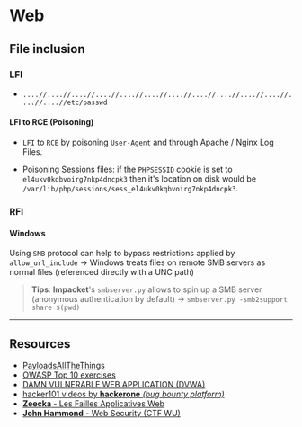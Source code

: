 # Web

## File inclusion

### LFI 

- `....//....//....//....//....//....//....//....//....//....//....//....//....//etc/passwd`

#### LFI to RCE (Poisoning)

- `LFI` to `RCE` by poisoning `User-Agent` and  through Apache / Nginx Log Files.

- Poisoning Sessions files: if the `PHPSESSID` cookie is set to `el4ukv0kqbvoirg7nkp4dncpk3` then it's location on disk would be `/var/lib/php/sessions/sess_el4ukv0kqbvoirg7nkp4dncpk3`.

### RFI

#### Windows

Using `SMB` protocol can help to bypass restrictions applied by `allow_url_include` &rarr; Windows treats files on remote SMB servers as normal files (referenced directly with a UNC path)

> **Tips**: **Impacket**'s `smbserver.py` allows to spin up a SMB server (anonymous authentication by default) &rarr; `smbserver.py -smb2support share $(pwd)`

___

## Resources

- [PayloadsAllTheThings](https://github.com/swisskyrepo/PayloadsAllTheThings)
- [OWASP Top 10 exercises](https://www.tryhackme.com/room/owasptop10)
- [DAMN VULNERABLE WEB APPLICATION (DVWA)](https://github.com/digininja/DVWA)
- [hacker101 videos by **hackerone** _(bug bounty platform)_](https://www.hacker101.com/videos)
- [**Zeecka** - Les Failles Applicatives Web](https://zeecka.fr/GARRIDO_Alex_VeilleTechno_2018.pdf)
- [**John Hammond** - Web Security (CTF WU)](https://www.youtube.com/watch?v=S2mQBXcW3P0&list=PL1H1sBF1VAKX9Mz0UVU2eR7EdGmtb5XJK)